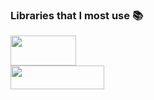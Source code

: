 ### Libraries that I most use 📚

<!--
**lucas142129silva/lucas142129silva** is a ✨ _special_ ✨ repository because its `README.md` (this file) appears on your GitHub profile.

Here are some ideas to get you started:

- 🔭 I’m currently working on ...
- 🌱 I’m currently learning ...
- 👯 I’m looking to collaborate on ...
- 🤔 I’m looking for help with ...
- 💬 Ask me about ...
- 📫 How to reach me: ...
- 😄 Pronouns: ...
- ⚡ Fun fact: ...
-->

<div><img src="https://upload.wikimedia.org/wikipedia/commons/thumb/e/ed/Pandas_logo.svg/2560px-Pandas_logo.svg.png"
     style="width:105px;height:48px"></img></div>
<div><img src="https://upload.wikimedia.org/wikipedia/commons/9/96/Pytorch_logo.png"
     style="width:150px;height:38px"></img></div>
